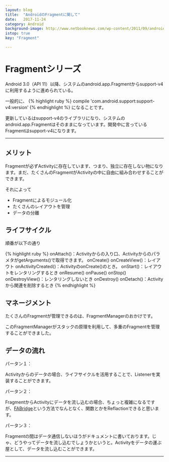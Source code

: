 ```yaml
---
layout: blog
title:  "AndroidのFragmentに関して"
date:   2017-11-24
category: Android
background-image: http://www.netbooknews.com/wp-content/2011/09/android-fragments.jpg
istop: true
key: "Fragment"

---
```



# Fragmentシリーズ

Android 3.0（API 11）以降、システムのandroid.app.Fragmentからsupport-v4に利用するように進められている。

一般的に、
{% highlight ruby %}
compile 'com.android.support:support-v4:version'
{% endhighlight %}
になることです。

更新しているはsupport-v4のライブラリになり、システムのandroid.app.Fragmentはそのままになっています。開発中に言っているFragmentはsupport-v4になります。


---

## メリット

Fragmentが必ずActivityに存在しています、つまり、独立に存在しない物になります。まだ、たくさんのFragmentがActivityの中に自由に組み合わせすることができます。

それによって

* Fragmentによるモジュール化
* たくさんのレイアウトを管理
* データの分離


## ライフサイクル

順番が以下の通り

{% highlight ruby %}
onAttach()：Activityからの入り口、ActivityからのパラメタがgetArguments()で取得できます。
onCreate()
onCreateView()：レイアウト
onActivityCreated()：ActivityのonCreate()のとき。
onStart()：レイアウトをレンタリングするとき
onResume()
onPause()
onStop()
onDestroyView()：レンタリングしないとき
onDestroy()
onDetach()：Activityから関連を削除するとき
{% endhighlight %}


## マネージメント

たくさんのFragmentが管理できるのは、FragmentManagerのおかけです。

このFragmentManagerがスタックの原理を利用して、多重のFragmentを管理することができました。


## データの流れ

パータン１：

Activityからのデータの場合、ライフサイクルを活用することで、Listenerを実装することができます。


パータン２：

FragmentからActivityにデータを流し込むの場合、ちょっと複雑になるですが、[FABridge](https://github.com/hongyangAndroid/FABridge)という方法でなんとなく、関数とかをReflactionできると思います。

パータン３：

Fragmentの間はデータ通信しないほうがドキュメントに書いております。じゃ、どうやってデータを流し込むでしょうかというと。Activityをデータの運ぶ屋として、データを流し込むことができます。

---
